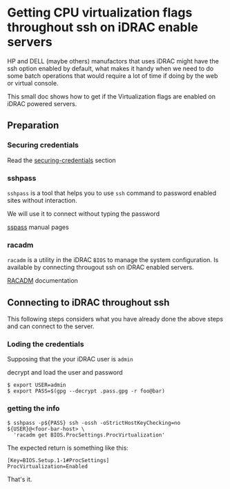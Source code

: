 # Getting CPU virtualization flags throughout ssh on iDRAC enable servers

HP and DELL (maybe others) manufactors that uses iDRAC might have the ssh option enabled by default, what makes it handy when we need to do some batch operations that would require a lot of time if doing by the web or virtual console.

This small doc shows how to get if the Virtualization flags are enabled on iDRAC powered servers.

## Preparation

### Securing credentials

Read the [securing-credentials](securing-credentials.md) section

### sshpass

`sshpass` is a tool that helps you to use `ssh` command to password enabled sites without interaction.

We will use it to connect without typing the password

[sspass](https://linux.die.net/man/1/sshpass) manual pages

### racadm

`racadm` is a utility in the iDRAC `BIOS` to manage the system configuration. Is available by connecting througout ssh on iDRAC enabled servers.

[RACADM](https://www.dell.com/support/manuals/uk/en/ukbsdt1/integrated-dell-remote-access-cntrllr-8-with-lifecycle-controller-v2.00.00.00/racadm_idrac_pub-v1/racadm-subcommand-details?guid=guid-cd4e81e6-818c-44fb-9e7a-82950425fbbb&lang=en-us) documentation


## Connecting to iDRAC throughout ssh

This following steps considers what you have already done the above steps and can connect to the server.

### Loding the credentials

Supposing that the your iDRAC user is `admin`

decrypt and load the user and password
```
$ export USER=admin
$ export PASS=$(gpg --decrypt .pass.gpg -r foo@bar)
```

### getting the info

```
$ sshpass -p${PASS} ssh -ossh -oStrictHostKeyChecking=no ${USER}@<foor-bar-host> \
  'racadm get BIOS.ProcSettings.ProcVirtualization'
```
The expected return is something like this:
```
[Key=BIOS.Setup.1-1#ProcSettings]
ProcVirtualization=Enabled

```

That's it.
